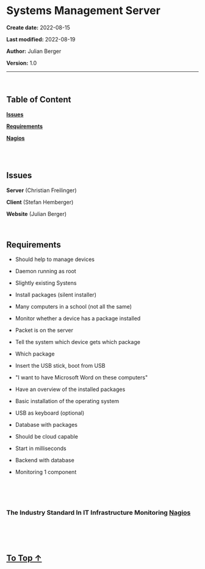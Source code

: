 # **Systems Management Server**
**Create date:** 2022-08-15

**Last modified:** 2022-08-19

**Author:** Julian Berger

**Version:** 1.0

---

&nbsp;

## **Table of Content**
[**Issues**](#issues)

[**Requirements**](#requirements)

[**Nagios**](#the-industry-standard-in-it-infrastructure-monitoring-nagios)

\
&nbsp;

## **Issues**

**Server** (Christian Freilinger)

**Client** (Stefan Hemberger)

**Website** (Julian Berger)

&nbsp;

## **Requirements**

+ Should help to manage devices
+ Daemon running as root
+ Slightly existing Systens
+ Install packages (silent installer)
+ Many computers in a school (not all the same)
+ Monitor whether a device has a package installed
+ Packet is on the server
+ Tell the system which device gets which package
+ Which package
+ Insert the USB stick, boot from USB
+ "I want to have Microsoft Word on these computers"
+ Have an overview of the installed packages
+ Basic installation of the operating system
+ USB as keyboard (optional)
+ Database with packages
+ Should be cloud capable
+ Start in milliseconds
+ Backend with database

+ Monitoring 1 component

\
&nbsp;
\
&nbsp;

### The Industry Standard In IT Infrastructure Monitoring **[Nagios](https://www.nagios.org/)**

\
&nbsp;
\
&nbsp;

## **[To Top ↑](#systems-management-server)**